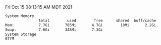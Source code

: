 Fri Oct 15 08:13:15 AM MDT 2021
```bash
System Memory
               total        used        free      shared  buff/cache   available
Mem:           7.7Gi       785Mi       4.7Gi        10Mi       2.2Gi       6.6Gi
Swap:          7.6Gi       348Mi       7.3Gi
System Storage
677M	.
```
```bash
